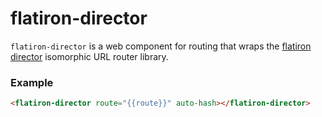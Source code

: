 # flatiron-director

`flatiron-director` is a web component for routing that wraps the [flatiron director](https://github.com/flatiron/director) isomorphic URL router library.

### Example

```html
<flatiron-director route="{{route}}" auto-hash></flatiron-director>
```
